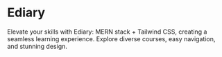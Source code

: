 # Ediary

Elevate your skills with Ediary: MERN stack + Tailwind CSS, creating a seamless learning experience. Explore diverse courses, easy navigation, and stunning design.
